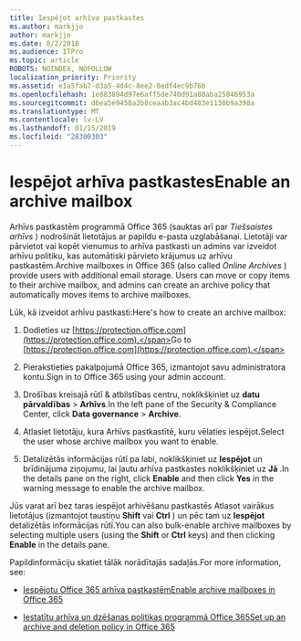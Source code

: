 ```yaml
---
title: Iespējot arhīva pastkastes
ms.author: markjjo
author: markjjo
ms.date: 8/2/2018
ms.audience: ITPro
ms.topic: article
ROBOTS: NOINDEX, NOFOLLOW
localization_priority: Priority
ms.assetid: e1a5fab7-d3a5-4d4c-8ee2-0edf4ec9b76b
ms.openlocfilehash: 1e883894d97e6aff5de740d91a80aba25846953a
ms.sourcegitcommit: d6ea5e9458a2b8ceaab3ac4bd483e1130b9a398a
ms.translationtype: MT
ms.contentlocale: lv-LV
ms.lasthandoff: 01/15/2019
ms.locfileid: "28300303"
---
```

# <a name="enable-an-archive-mailbox"></a><span data-ttu-id="99102-102">Iespējot arhīva pastkastes</span><span class="sxs-lookup"><span data-stu-id="99102-102">Enable an archive mailbox</span></span>

<span data-ttu-id="99102-p101">Arhīvs pastkastēm programmā Office 365 (sauktas arī par *Tiešsaistes arhīvs* ) nodrošināt lietotājus ar papildu e-pasta uzglabāšanai. Lietotāji var pārvietot vai kopēt vienumus to arhīva pastkasti un admins var izveidot arhīvu politiku, kas automātiski pārvieto krājumus uz arhīvu pastkastēm.</span><span class="sxs-lookup"><span data-stu-id="99102-p101">Archive mailboxes in Office 365 (also called  *Online Archives*  ) provide users with additional email storage. Users can move or copy items to their archive mailbox, and admins can create an archive policy that automatically moves items to archive mailboxes.</span></span> 
  
<span data-ttu-id="99102-105">Lūk, kā izveidot arhīvu pastkasti:</span><span class="sxs-lookup"><span data-stu-id="99102-105">Here's how to create an archive mailbox:</span></span>
  
1. <span data-ttu-id="99102-106">Dodieties uz [https://protection.office.com](https://protection.office.com).</span><span class="sxs-lookup"><span data-stu-id="99102-106">Go to [https://protection.office.com](https://protection.office.com).</span></span>
    
2. <span data-ttu-id="99102-107">Pierakstieties pakalpojumā Office 365, izmantojot savu administratora kontu.</span><span class="sxs-lookup"><span data-stu-id="99102-107">Sign in to Office 365 using your admin account.</span></span>
    
3. <span data-ttu-id="99102-108">Drošības kreisajā rūtī &amp; atbilstības centru, noklikšķiniet uz **datu pārvaldības** \> **Arhīvs**.</span><span class="sxs-lookup"><span data-stu-id="99102-108">In the left pane of the Security &amp; Compliance Center, click **Data governance** \> **Archive**.</span></span>
    
4. <span data-ttu-id="99102-109">Atlasiet lietotāju, kura Arhīvs pastkastītē, kuru vēlaties iespējot.</span><span class="sxs-lookup"><span data-stu-id="99102-109">Select the user whose archive mailbox you want to enable.</span></span>
    
5. <span data-ttu-id="99102-110">Detalizētās informācijas rūtī pa labi, noklikšķiniet uz **Iespējot** un brīdinājuma ziņojumu, lai ļautu arhīva pastkastes noklikšķiniet uz **Jā** .</span><span class="sxs-lookup"><span data-stu-id="99102-110">In the details pane on the right, click **Enable** and then click **Yes** in the warning message to enable the archive mailbox.</span></span> 
    
<span data-ttu-id="99102-111">Jūs varat arī bez taras iespējot arhivēšanu pastkastēs Atlasot vairākus lietotājus (izmantojot taustiņu **Shift** vai **Ctrl** ) un pēc tam uz **Iespējot** detalizētās informācijas rūtī.</span><span class="sxs-lookup"><span data-stu-id="99102-111">You can also bulk-enable archive mailboxes by selecting multiple users (using the **Shift** or **Ctrl** keys) and then clicking **Enable** in the details pane.</span></span> 
  
<span data-ttu-id="99102-112">Papildinformāciju skatiet tālāk norādītajās sadaļās.</span><span class="sxs-lookup"><span data-stu-id="99102-112">For more information, see:</span></span>
  
- [<span data-ttu-id="99102-113">Iespējotu Office 365 arhīva pastkastēm</span><span class="sxs-lookup"><span data-stu-id="99102-113">Enable archive mailboxes in Office 365</span></span>](https://support.office.com/article/enable-archive-mailboxes-in-the-office-365-security-compliance-center-268a109e-7843-405b-bb3d-b9393b2342ce)
    
- [<span data-ttu-id="99102-114">Iestatītu arhīva un dzēšanas politikas programmā Office 365</span><span class="sxs-lookup"><span data-stu-id="99102-114">Set up an archive and deletion policy in Office 365</span></span>](https://support.office.com/article/Set-up-an-archive-and-deletion-policy-for-mailboxes-in-your-Office-365-organization-ec3587e4-7b4a-40fb-8fb8-8aa05aeae2ce)
    


